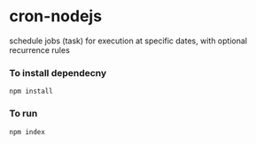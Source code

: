 # cron-nodejs
schedule jobs (task) for execution at specific dates, with optional recurrence rules

### To install dependecny 
`npm install`

### To run
`npm index`
